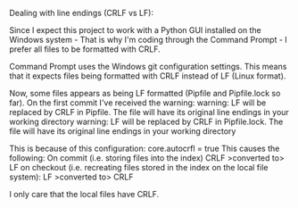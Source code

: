 Dealing with line endings (CRLF vs LF):

Since I expect this project to work with a Python GUI installed on the Windows system - That is why I'm coding through the Command Prompt - I prefer all files to be formatted with CRLF.

Command Prompt uses the Windows git configuration settings. This means that it expects files being formatted with CRLF instead of LF (Linux format).

Now, some files appears as being LF formatted (Pipfile and Pipfile.lock so far).
On the first commit I've received the warning:
warning: LF will be replaced by CRLF in Pipfile.
The file will have its original line endings in your working directory
warning: LF will be replaced by CRLF in Pipfile.lock.
The file will have its original line endings in your working directory

This is because of this configuration:
    core.autocrfl = true
This causes the following:
On commit (i.e. storing files into the index) CRLF >converted to> LF
on checkout (i.e. recreating files stored in the index on the local file system): LF >converted to> CRLF

I only care that the local files have CRLF.